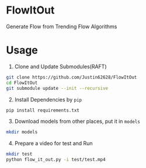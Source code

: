 # FlowItOut
Generate Flow from Trending Flow Algorithms

# Usage
1. Clone and Update Submodules(RAFT)
```bash
git clone https://github.com/Justin62628/FlowItOut
cd FlowItOut
git submodule update --init --recursive
```
2. Install Dependencies by `pip`
```bash
pip install requirements.txt
```
3. Download models from other places, put it in `models`
```bash
mkdir models
```
4. Prepare a video for test and Run
```bash
mkdir test
python flow_it_out.py -i test/test.mp4
```